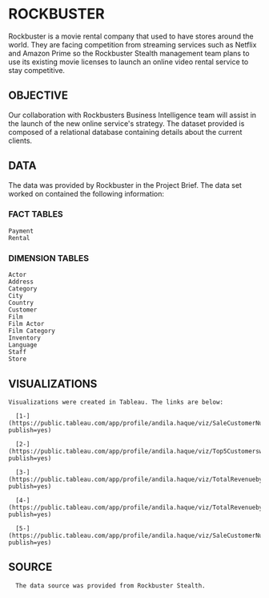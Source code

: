 # **ROCKBUSTER**

  Rockbuster is a movie rental company that used to have stores around the world. They are facing competition from streaming services 
  such as Netflix and Amazon Prime so the Rockbuster     Stealth management team plans to use its existing movie licenses to launch an 
  online video rental service to stay competitive.
  
## **OBJECTIVE**

  Our collaboration with Rockbusters Business Intelligence team will assist in the launch of the new online service's strategy. The 
  dataset provided is composed of a relational database   containing details about the current clients.
  
## **DATA**

  The data was provided by Rockbuster in the Project Brief. The data set worked on contained the following information:

### **FACT TABLES**

    Payment
    Rental
    
### **DIMENSION TABLES**

    Actor
    Address
    Category
    City
    Country
    Customer
    Film
    Film Actor
    Film Category
    Inventory
    Language
    Staff
    Store

## **VISUALIZATIONS**
    
    Visualizations were created in Tableau. The links are below:

      [1-](https://public.tableau.com/app/profile/andila.haque/viz/SaleCustomerNumbersacrossgeographicregions/Sheet4?publish=yes)    
      
      [2-](https://public.tableau.com/app/profile/andila.haque/viz/Top5Customerswithhighestrevenue/Sheet1?publish=yes)
      
      [3-](https://public.tableau.com/app/profile/andila.haque/viz/TotalRevenuebyRating_16962938416240/Sheet2?publish=yes)
      
      [4-](https://public.tableau.com/app/profile/andila.haque/viz/TotalRevenuebyMovie/Sheet3?publish=yes)
      
      [5-](https://public.tableau.com/app/profile/andila.haque/viz/SaleCustomerNumbersacrossgeographicregions/Sheet4?publish=yes)

      

  ## **SOURCE**

      The data source was provided from Rockbuster Stealth.
